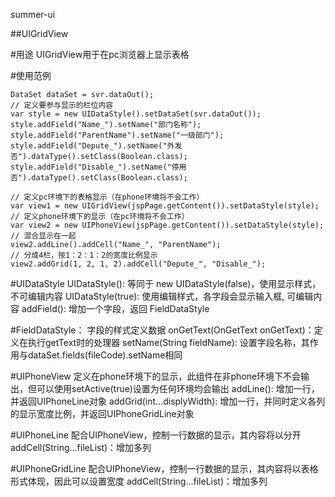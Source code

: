 summer-ui

##UIGridView

#用途
UIGridView用于在pc浏览器上显示表格

#使用范例
```
DataSet dataSet = svr.dataOut();
// 定义要参与显示的栏位内容
var style = new UIDataStyle().setDataSet(svr.dataOut());
style.addField("Name_").setName("部门名称");
style.addField("ParentName").setName("一级部门");
style.addField("Depute_").setName("外发否").dataType().setClass(Boolean.class);
style.addField("Disable_").setName("停用否").dataType().setClass(Boolean.class);

// 定义pc环境下的表格显示（在phone环境将不会工作）
var view1 = new UIGridView(jspPage.getContent()).setDataStyle(style);
// 定义phone环境下的显示（在pc环境将不会工作）
var view2 = new UIPhoneView(jspPage.getContent()).setDataStyle(style);
// 混合显示在一起
view2.addLine().addCell("Name_", "ParentName");
// 分成4栏，按1：2：1：2的宽度比例显示
view2.addGrid(1, 2, 1, 2).addCell("Depute_", "Disable_");
```

#UIDataStyle
UIDataStyle(): 等同于 new UIDataStyle(false)，使用显示样式，不可编辑内容
UIDataStyle(true): 使用编辑样式，各字段会显示输入框, 可编辑内容
addField(): 增加一个字段，返回 FieldDataStyle

#FieldDataStyle： 字段的样式定义数据
onGetText(OnGetText onGetText)：定义在执行getText时的处理器
setName(String fieldName): 设置字段名称，其作用与dataSet.fields(fileCode).setName相同

#UIPhoneView 定义在phone环境下的显示，此组件在非phone环境下不会输出，但可以使用setActive(true)设置为任何环境均会输出
addLine(): 增加一行，并返回UIPhoneLine对象
addGrid(int...displyWidth): 增加一行，并同时定义各列的显示宽度比例，并返回UIPhoneGridLine对象

#UIPhoneLine 配合UIPhoneView，控制一行数据的显示，其内容将以<span>分开
addCell(String...fileList)：增加多列

#UIPhoneGridLine 配合UIPhoneView，控制一行数据的显示，其内容将以表格形式体现，因此可以设置宽度
addCell(String...fileList)：增加多列

